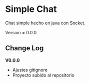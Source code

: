 # Simple Chat

 Chat simple hecho en java con Socket.
 
 Version = 0.0.0

## Change Log
 
 **V0.0.0**
 
 * Ajustes gitignore
 * Proyecto subido al repositorio